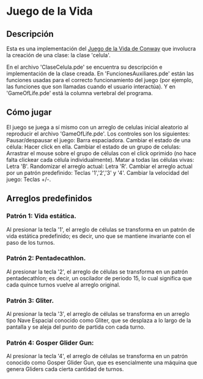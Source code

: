# Juego de la Vida

## Descripción

Esta es una implementación del [Juego de la Vida de Conway](https://en.wikipedia.org/wiki/Conway%27s_Game_of_Life) que involucra la creación
de una clase: la clase 'celula'.

En el archivo 'ClaseCelula.pde' se encuentra su descripción e implementación de la clase creada. En
'FuncionesAuxiliares.pde' están las funciones usadas para el correcto funcionamiento del juego (por ejemplo,
las funciones que son llamadas cuando el usuario interactúa). Y en 'GameOfLife.pde' está la columna
vertebral del programa.

## Cómo jugar

El juego se juega a sí mismo con un arreglo de celulas inicial aleatorio al reproducir el archivo 'GameOfLife.pde'. Los controles
son los siguientes:
Pausar/despausar el juego: Barra espaciadora.
Cambiar el estado de una célula: Hacer click en ella.
Cambiar el estado de un grupo de celulas: Arrastrar el mouse sobre el grupo de células con el click oprimido (no hace falta 
clickear cada célula individualmente). 
Matar a todas las células vivas: Letra 'B'.
Randomizar el arreglo actual: Letra 'R'.
Cambiar el arreglo actual por un patrón predefinido: Teclas '1','2','3' y '4'.
Cambiar la velocidad del juego: Teclas +/-.

## Arreglos predefinidos

### Patrón 1: Vida estática.

Al presionar la tecla '1', el arreglo de células se transforma en un patrón de vida estática predefinido; es decir, uno que se 
mantiene invariante con el paso de los turnos.

### Patrón 2: Pentadecathlon.

Al presionar la tecla '2', el arreglo de células se transforma en un patrón pentadecathlon; es decir, un oscilador de periodo 15, 
lo cual significa que cada quince turnos vuelve al arreglo original.

### Patrón 3: Gliter.

Al presionar la tecla '3', el arreglo de células se transforma en un arreglo tipo Nave Espacial conocido como Gliter, que se
desplaza a lo largo de la pantalla y se aleja del punto de partida con cada turno.

### Patrón 4: Gosper Glider Gun:

Al presionar la tecla '4', el arreglo de células se transforma en un patrón conocido como Gosper Glider Gun, que es esencialmente
una máquina que genera Gliders cada cierta cantidad de turnos.


